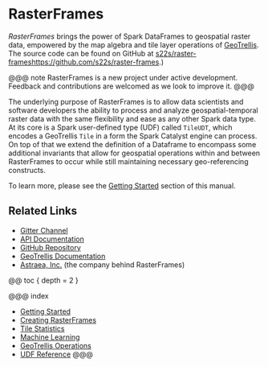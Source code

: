 # RasterFrames

_RasterFrames_ brings the power of Spark DataFrames to geospatial raster data, empowered by the map algebra and tile layer 
operations of [GeoTrellis](https://geotrellis.io/). The source code can be found on GitHub at
 [s22s/raster-frames]()https://github.com/s22s/raster-frames.)

@@@ note
RasterFrames is a new project under active development. Feedback and contributions are welcomed as we look to improve it.
@@@

The underlying purpose of RasterFrames is to allow data scientists and software developers the ability to process
and analyze geospatial-temporal raster data with the same flexibility and ease as any other Spark data type. At its
core is a Spark user-defined type (UDF) called `TileUDT`, which encodes a GeoTrellis `Tile` in a form the Spark
Catalyst engine can process. On top of that we extend the definition of a Dataframe to encompass some additional
invariants that allow for geospatial operations within and between RasterFrames to occur while still maintaining 
necessary geo-referencing constructs.

To learn more, please see the [Getting Started](getting-started.md) section of this manual.

## Related Links

* [Gitter Channel](https://gitter.im/s22s/raster-frames)
* [API Documentation](latest/api/index.html)
* [GitHub Repository](https://github.com/s22s/raster-frames)
* [GeoTrellis Documentation](https://docs.geotrellis.io/en/latest/)
* [Astraea, Inc.](http://www.astraea.earth/) (the company behind RasterFrames)


@@ toc { depth = 2 }

@@@ index
* [Getting Started](getting-started.md)
* [Creating RasterFrames](creating-rasterframes.md)
* [Tile Statistics](tile-statistics.md)
* [Machine Learning](machine-learning.md)
* [GeoTrellis Operations](geotrellis-ops.md)
* [UDF Reference](reference.md)
@@@

